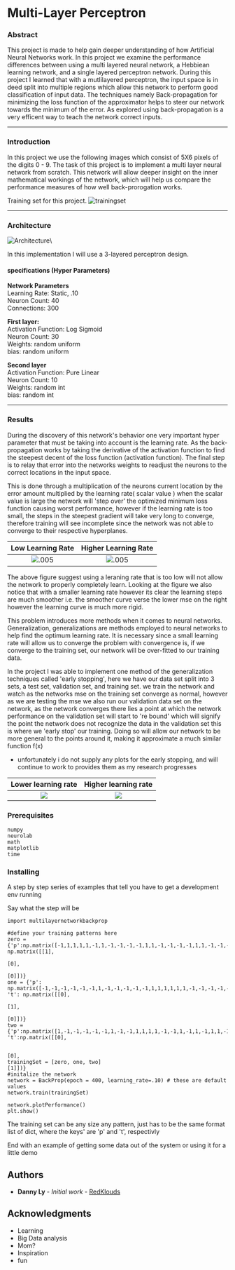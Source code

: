 # Multi-Layer Perceptron  

### Abstract

This project is made to help gain deeper understanding of how Artificial Neural Networks work. In this project we 
examine the performance differences between using a multi layered neural network, a Hebbiean learning network, and a single 
layered perceptron network. During this project I learned that with a mutlilayered perceptron, the input space is in deed split 
into multiple regions which allow this network to perform good classification of input data. The techniques namely Back-propagation
for minimizing the loss function of the approximator helps to steer our network towards the minimum of the error. As explored using 
back-propagation is a very efficent way to teach the network correct inputs.
 
---
### Introduction
In this project we use the following images which consist of 5X6 pixels of the digits 0 - 9. The task of this project is to implement 
a multi layer neural network from scratch. This network will allow deeper insight on the inner mathematical workings of the network, 
which will help us compare the performance measures of how well back-prorogation works.

Training set for this project.
![trainingset](https://image.ibb.co/ju1jKb/Sample_IMages.png)

---

### Architecture 
![Architecture](https://image.ibb.co/nr5HFG/Artchetectre.png)\

In this implementation I will use a 3-layered perceptron design.
#### specifications (Hyper Parameters)

**Network Parameters**\
Learning Rate: Static, .10\
Neuron Count: 40\
Connections: 300

**First layer:**\
Activation Function: Log Sigmoid\
Neuron Count: 30\
Weights: random uniform\
bias: random uniform

**Second layer**\
Activation Function: Pure Linear\
Neuron Count: 10\
Weights: random int\
bias: random int


---

### Results

During the discovery of this network's behavior one very important hyper parameter that must be taking into account is the
learning rate. As the back-propagation works by taking the derivative of the activation function to find the steepest decent
of the loss function (activation function). The final step is to relay that error into the networks weights to readjust the neurons
to the correct locations in the input space.

This is done through a multiplication of the neurons current location by the error amount
multiplied by the learning rate( scalar value ) when the scalar value is large the network will 'step over' the optimized minimum loss function
causing worst performance, however if the learning rate is too small, the steps in the steepest gradient will take very long to converge, therefore
training will see incomplete since the network was not able to converge to their respective hyperplanes.

Low Learning Rate       |   Higher Learning Rate
:----------------------:|:------------------------:
![.005](https://image.ibb.co/b57LkG/A_1_N10_E100_Error.png) |![.005](https://image.ibb.co/fERfkG/A_5_N10_E100_Error.png)

The above figure suggest using a leraning rate that is too low will not allow the network to properly completely learn.
Looking at the figure we also notice that with a smaller learning rate however its clear the learning steps are much smoother
i.e. the smoother curve verse the lower mse on the right however the learning curve is much more rigid.

This problem introduces more methods when it comes to neural networks. Generalization, generalizations are methods employed to 
neural networks to help find the optimum learning rate. It is necessary since a small learning rate will allow us to converge the problem
with convergence is, if we converge to the training set, our network will be over-fitted to our training data.

In the project I was able to implement one method of the generalization techniques called 'early stopping', here we have our data set
split into 3 sets, a test set, validation set, and training set. we train the network and watch as the networks mse on the training set converge
as normal, however as we are testing the mse we also run our validation data set on the network, as the network converges there lies a point at which
the network performance on the validation set will start to 're bound' which will signify the point the network does not recognize the data in the validation set
this is where we 'early stop' our training. Doing so will allow our network to be more general to the points around it, making it approximate a much 
similar function f(x)

- unfortunately i do not supply any plots for the early stopping, and will continue to work to provides them  as my research progresses

Lower learning rate | Higher learning rate
:------------------:|:--------------------------:
![](https://image.ibb.co/dFWPCw/A_1_N10_E100_Test.png)|![](https://image.ibb.co/cQSmQG/A_5_N10_E100_Test.png)

### Prerequisites
```
numpy
neurolab
math
matplotlib
time
````

### Installing

A step by step series of examples that tell you have to get a development env running

Say what the step will be

```
import multilayernetworkbackprop

#define your training patterns here
zero = {'p':np.matrix([-1,1,1,1,1,-1,1,-1,-1,-1,-1,1,1,-1,-1,-1,-1,1,1,-1,-1,-1,-1,1,-1,1,1,1,1,-1]),'t': np.matrix([[1],
                                                                                                                        [0],
                                                                                                                        [0]])}
one = {'p': np.matrix([-1,-1,-1,-1,-1,-1,1,-1,-1,-1,-1,-1,1,1,1,1,1,1,-1,-1,-1,-1,-1,-1,-1,-1,-1,-1,-1,-1]), 't': np.matrix([[0],
                                                                                                                              [1],
                                                                                                                              [0]])}
two = {'p':np.matrix([1,-1,-1,-1,-1,-1,1,-1,-1,1,1,1,1,-1,-1,1,-1,1,-1,1,1,-1,-1,1,-1,-1,-1,-1,-1,1]), 't':np.matrix([[0],

                                                                                                                        [0],
trainingSet = [zero, one, two]                                                                                                                 [1]])}
#initalize the network
network = BackProp(epoch = 400, learning_rate=.10) # these are default values
network.train(trainingSet)

network.plotPerformance()
plt.show()

```
The training set can be any size any pattern, just has to be the same format list of dict,
where the keys' are 'p' and 't', respectivly

End with an example of getting some data out of the system or using it for a little demo



## Authors

* **Danny Ly** - *Initial work* - [RedKlouds](https://github.com/RedKlouds)


## Acknowledgments
* Learning
* Big Data analysis
* Mom?
* Inspiration
* fun


